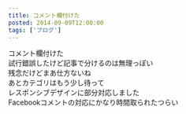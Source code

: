 ```yaml
---
title: コメント欄付けた
posted: 2014-09-09T12:00:00
tags: ['ブログ']
---
```


コメント欄付けた  
試行錯誤したけど記事で分けるのは無理っぽい  
残念だけどまあ仕方ないね  
あとカテゴリはもう少し待って  
レスポンシブデザインに部分対応しました  
Facebookコメントの対応にかなり時間取られたつらい  

